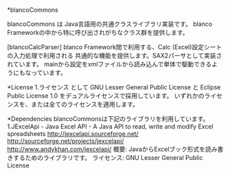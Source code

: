 *blancoCommons

blancoCommons は Java言語用の共通クラスライブラリ実装です。
blanco Frameworkの中から特に呼び出されがちなクラス群を提供します。

[blancoCalcParser]
  blanco Framework間で利用する、Calc (Excel)設定シートの入力処理で利用される
  共通的な機能を提供します。SAX2パーサとして実装されています。
  mainから設定をxmlファイルから読み込んで単体で駆動できるようにもなっています。

*License
 1.ライセンス として GNU Lesser General Public License と Eclipse Public License 1.0 をデュアルライセンスで採用しています。
   いずれかのライセンスを、または全てのライセンスを適用します。

*Dependencies
blancoCommonsは下記のライブラリを利用しています。
 1.JExcelApi - Java Excel API - A Java API to read, write and modify Excel spreadsheets
     http://jexcelapi.sourceforge.net/
     http://sourceforge.net/projects/jexcelapi/
     http://www.andykhan.com/jexcelapi/ 
   概要: JavaからExcelブック形式を読み書きするためのライブラリです。
   ライセンス: GNU Lesser General Public License
